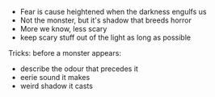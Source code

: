- Fear is cause heightened when the darkness engulfs us
- Not the monster, but it's shadow that breeds horror
- More we know, less scary
- keep scary stuff out of the light as long as possible

Tricks:
before a monster appears:
- describe the odour that precedes it
- eerie sound it makes
- weird shadow it casts